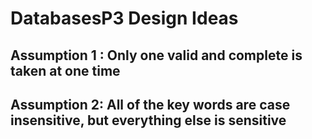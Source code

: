 # DatabasesP3 Design Ideas
## **Assumption 1** : Only one valid and complete is taken at one time
## **Assumption 2**: All of the key words are case insensitive, but everything else is sensitive
